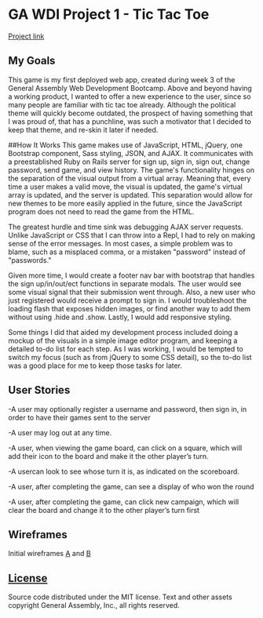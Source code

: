 # GA WDI Project 1 - Tic Tac Toe
<a href="http://jenweber.github.io/jentictactoe/">Project link</a>

## My Goals
This game is my first deployed web app, created during week 3 of the General Assembly Web Development Bootcamp. Above and beyond having a working product, I wanted to offer a new experience to the user, since so many people are familiar with tic tac toe already. Although the political theme will quickly become outdated, the prospect of having something that I was proud of, that has a punchline, was such a motivator that I decided to keep that theme, and re-skin it later if needed.

##How It Works
This game makes use of JavaScript, HTML, jQuery, one Bootstrap component, Sass styling, JSON, and AJAX. It communicates with a preestablished Ruby on Rails server for sign up, sign in, sign out, change password, send game, and view history. The game's functionality hinges on the separation of the visual output from a virtual array. Meaning that, every time a user makes a valid move, the visual is updated, the game's virtual array is updated, and the server is updated. This separation would allow for new themes to be more easily applied in the future, since the JavaScript program does not need to read the game from the HTML.

The greatest hurdle and time sink was debugging AJAX server requests. Unlike JavaScript or CSS that I can throw into a Repl, I had to rely on making sense of the error messages. In most cases, a simple problem was to blame, such as a misplaced comma, or a mistaken "password" instead of "passwords."

Given more time, I would create a footer nav bar with bootstrap that handles the sign up/in/out/ect functions in separate modals. The user would see some visual signal that their submission went through. Also, a new user who just registered would receive a prompt to sign in. I would troubleshoot the loading flash that exposes hidden images, or find another way to add them without using .hide and .show. Lastly, I would add responsive styling.

Some things I did that aided my development process included doing a mockup of the visuals in a simple image editor program, and keeping a detailed to-do list for each step. As I was working, I would be tempted to switch my focus (such as from jQuery to some CSS detail), so the to-do list was a good place for me to keep those tasks for later.

## User Stories
-A user may optionally register a username and password, then sign in, in order to have their games sent to the server

-A user may log out at any time.

-A user, when viewing the game board, can click on a square, which will add their icon to the board and make it the other player’s turn.

-A usercan look to see whose turn it is, as indicated on the scoreboard.

-A user, after completing the game, can see a display of who won the round

-A user, after completing the game, can click new campaign, which will clear the board and change it to the other player’s turn first


##  Wireframes

Initial wireframes [A](https://drive.google.com/file/d/0BxL5EMSDOzzwVDEwOUpkUFpqMDlqYVJNSXhRZW15ajBXVS0w/view?usp=sharing) and [B](https://drive.google.com/file/d/0BxL5EMSDOzzwSkprX3NWQU11SUVSaWZrVU1qX0sxdjV3MjBj/view?usp=sharing)


## [License](LICENSE)

Source code distributed under the MIT license. Text and other assets copyright
General Assembly, Inc., all rights reserved.
